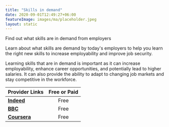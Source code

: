 ```yaml
---
title: "Skills in demand"
date: 2020-09-01T12:49:27+06:00
featureImage: images/ma/placeholder.jpeg
layout: static
---
```


Find out what skills are in demand from employers

Learn about what skills are demand by today's employers to help you learn the right new skills to increase employability and improve job security.

Learning skills that are in demand is important as it can increase employability, enhance career opportunities, and potentially lead to higher salaries. It can also provide the ability to adapt to changing job markets and stay competitive in the workforce.

| Provider Links      | Free or Paid  |  
| :-----------          | :--------------:      |  
| [**Indeed**](https://www.indeed.com/career-advice/career-development/learning-skills-online) | Free | 
| [**BBC**](https://www.bbc.com/worklife/article/20220412-what-upskilling-means-for-the-future-of-work) | Free | 
| [**Coursera**](https://www.coursera.org/articles/high-income-skills) | Free | 
  

<br/><br/>






